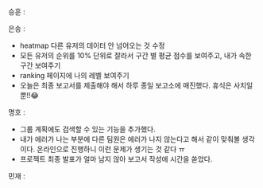 승훈 :

은송 :
- heatmap 다른 유저의 데이터 안 넘어오는 것 수정
- 모든 유저의 순위를 10% 단위로 잘라서 구간 별 평균 점수를 보여주고, 내가 속한 구간 보여주기
- ranking 페이지에 나의 레벨 보여주기 
- 오늘은 최종 보고서를 제출해야 해서 하루 종일 보고소에 매진했다. 휴식은 사치일 뿐!!😂

명호 :  
- 그룹 계획에도 검색할 수 있는 기능을 추가했다.
- 내가 에러가 나는 부분에 다른 팀원은 에러가 나지 않는다고 해서 같이 맞춰볼 생각이다. 온라인으로 진행하니 이런 문제가 생기는 것 같다 ㅠ
- 프로젝트 최종 발표가 얼마 남지 않아 보고서 작성에 시간을 쏟았다.

민재 :
